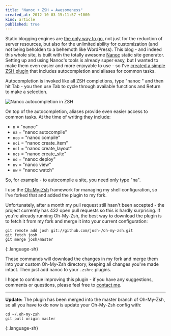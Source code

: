 ```yaml
---
title: "Nanoc + ZSH = Awesomeness"
created_at: 2012-10-03 15:11:57 +1000
kind: article
published: true
---
```


Static blogging engines are [the only way to go](http://inessential.com/2011/03/16/a_plea_for_baked_weblogs), not just for the reduction of server resources, but also for the unlimited ability for customization (and not being beholden to a behemoth like WordPress). This blog - and indeed this whole site, is built with the totally awesome [Nanoc](http://nanoc.stoneship.org/) static site generator. Setting up and using Nanoc's tools is already super easy, but I wanted to make them even easier and more enjoyable to use - so I've [created a simple ZSH plugin](https://github.com/josh-/oh-my-zsh/tree/master/plugins/nanoc) that includes autocompletion and aliases for common tasks.

<!-- more -->

Autocompletion is invoked like all ZSH completions, type "nanoc " and then hit Tab - you then use Tab to cycle through available functions and Return to make a selection.

<img src="/images/ZSH_Autocompletion.png" alt="Nanoc autocompletion in ZSH" style='margin: 0px auto; max-width: 100%'>

On top of the autocompletion, aliases provide even easier access to common tasks. At the time of writing they include:

* `n`   = "nanoc"
* `na`  = "nanoc autocompile"
* `nco` = "nanoc compile"
* `nci` = "nanoc create_item"
* `ncl` = "nanoc create_layout"
* `ncs` = "nanoc create_site"
* `nd`  = "nanoc deploy"
* `nv`  = "nanoc view"
* `nw`  = "nanoc watch"

So, for example - to autocompile a site, you need only type "na".

I use the [Oh-My-Zsh](https://github.com/robbyrussell/oh-my-zsh) framework for managing my shell configuration, so I've forked that and added the plugin to my fork.

Unfortunately, after a month my pull request still hasn't been accepted - the project currently has 432 open pull requests so this is hardly surprising. If you're already running Oh-My-Zsh, the best way to download the plugin is to fetch it from my fork and merge it into your current configuration:

~~~
git remote add josh git://github.com/josh-/oh-my-zsh.git
git fetch josh
git merge josh/master
~~~
{:.language-sh}

These commands will download the changes in my fork and merge them into your custom Oh-My-Zsh directory, keeping all changes you've made intact. Then just add nanoc to your `.zshrc` plugins.

I hope to continue improving this plugin - if you have any suggestions, comments or questions, please feel free to [contact me](/about/).

---

**Update:** The plugin has been merged into the master branch of Oh-My-Zsh, so all you have to do now is update your Oh-My-Zsh config with:
    
~~~
cd ~/.oh-my-zsh
git pull origin master
~~~
{:.language-sh}
